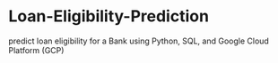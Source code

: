 # Loan-Eligibility-Prediction
predict loan eligibility for a Bank using Python, SQL, and Google Cloud Platform (GCP)
